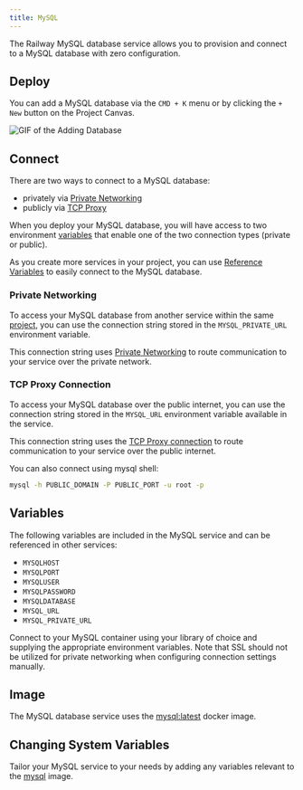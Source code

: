 ```yaml
---
title: MySQL
---
```


The Railway MySQL database service allows you to provision and connect to a
MySQL database with zero configuration.

## Deploy

You can add a MySQL database via the `CMD + K` menu or by clicking the `+ New` button on the Project Canvas.

<Image src="https://res.cloudinary.com/railway/image/upload/v1695934218/docs/databases/addDB_qxyctn.gif"
alt="GIF of the Adding Database"
layout="intrinsic"
width={450} height={396} quality={100} />

## Connect

There are two ways to connect to a MySQL database:
- privately via [Private Networking](/reference/private-networking)
- publicly via [TCP Proxy](/deploy/exposing-your-app#tcp-proxying)

When you deploy your MySQL database, you will have access to two environment [variables](/develop/variables) that enable one of the two connection types (private or public).

As you create more services in your project, you can use [Reference Variables](/guides/variables#referencing-another-services-variable) to easily connect to the MySQL database.

### Private Networking

To access your MySQL database from another service within the same [project](/develop/projects), you can use the connection string stored in the `MYSQL_PRIVATE_URL` environment variable.

This connection string uses [Private Networking](/reference/private-networking) to route communication to your service over the private network.


### TCP Proxy Connection

To access your MySQL database over the public internet, you can use the connection string stored in the `MYSQL_URL` environment variable available in the service.

This connection string uses the [TCP Proxy connection](/deploy/exposing-your-app#tcp-proxying) to route communication to your service over the public internet.

You can also connect using mysql shell:
```bash
mysql -h PUBLIC_DOMAIN -P PUBLIC_PORT -u root -p
```

## Variables

The following variables are included in the MySQL service and can be referenced in other services:
- `MYSQLHOST`
- `MYSQLPORT`
- `MYSQLUSER`
- `MYSQLPASSWORD`
- `MYSQLDATABASE`
- `MYSQL_URL`
- `MYSQL_PRIVATE_URL`

Connect to your MySQL container using your library of choice and supplying the
appropriate environment variables.
Note that SSL should not be utilized for private networking when configuring connection settings manually.

## Image

The MySQL database service uses the [mysql:latest](https://hub.docker.com/_/mysql) docker image.

## Changing System Variables

Tailor your MySQL service to your needs by adding any variables relevant to the [mysql](https://hub.docker.com/_/mysql) image.
